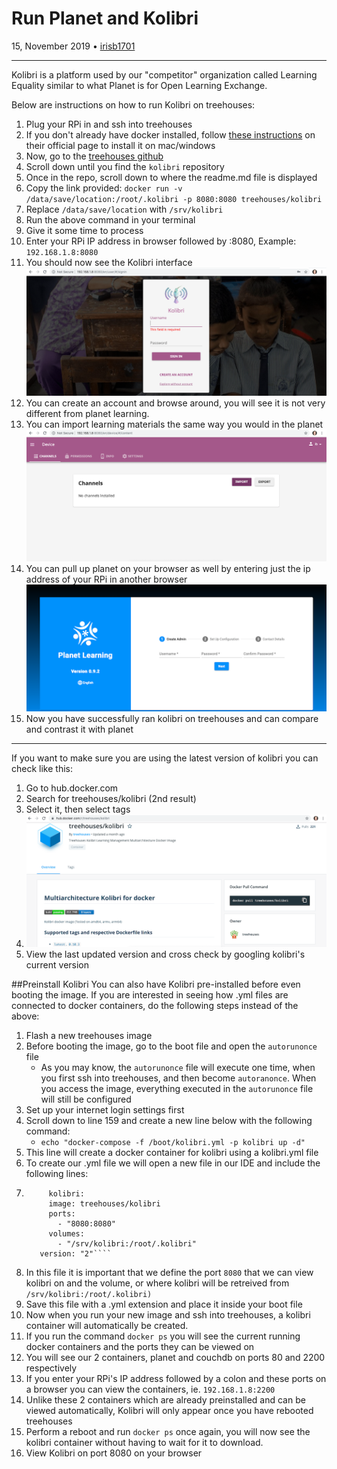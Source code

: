 # Run Planet and Kolibri

15, November 2019 • [irisb1701](https://github.com/irisb1701)

---

Kolibri is a platform used by our "competitor" organization called Learning Equality similar to what Planet is for Open Learning Exchange.

Below are instructions on how to run Kolibri on treehouses:

1. Plug your RPi in and ssh into treehouses
1. If you don't already have docker installed, follow [these instructions](https://docs.docker.com/v17.09/engine/installation/) on their official page to install it on mac/windows
1. Now, go to the [treehouses github](https://github.com/treehouses)
1. Scroll down until you find the `kolibri` repository
1. Once in the repo, scroll down to where the readme.md file is displayed
1. Copy the link provided: `docker run -v /data/save/location:/root/.kolibri -p 8080:8080 treehouses/kolibri`
1. Replace `/data/save/location` with `/srv/kolibri`
1. Run the above command in your terminal
1. Give it some time to process
1. Enter your RPi IP address in browser followed by :8080, Example: `192.168.1.8:8080`
1. You should now see the Kolibri interface
   ![](images/20191014-kolibri-home.png)
1. You can create an account and browse around, you will see it is not very different from planet learning.
1. You can import learning materials the same way you would in the planet
   ![](images/20191014-kolibri-import.png)
1. You can pull up planet on your browser as well by entering just the ip address of your RPi in another browser
   ![](images/20191014-planet.png)
1. Now you have successfully ran kolibri on treehouses and can compare and contrast it with planet

---

If you want to make sure you are using the latest version of kolibri you can check like this:

1. Go to hub.docker.com
1. Search for treehouses/kolibri (2nd result)
1. Select it, then select tags
1. ![](images/20191014-docker.png)
1. View the last updated version and cross check by googling kolibri's current version

##Preinstall Kolibri
You can also have Kolibri pre-installed before even booting the image. If you are interested in seeing how .yml files are connected to docker containers, do the following steps instead of the above:

1. Flash a new treehouses image
1. Before booting the image, go to the boot file and open the `autorunonce` file
    - As you may know, the `autorunonce` file will execute one time, when you first ssh into treehouses, and then become `autoranonce`. When you access the image, everything executed in the `autorunonce` file will still be configured
1. Set up your internet login settings first
1. Scroll down to line 159 and create a new line below with the following command:
    - `echo "docker-compose -f /boot/kolibri.yml -p kolibri up -d"`
1. This line will create  a docker container for kolibri using a kolibri.yml file
1. To create our .yml file we will open a new file in our IDE and include the following lines:
1. ```services:
        kolibri:
        image: treehouses/kolibri
        ports:
          - "8080:8080"
        volumes:
          - "/srv/kolibri:/root/.kolibri"
      version: "2"````
1. In this file it is important that we define the port `8080` that we can view kolibri on and the volume, or where kolibri will be retreived from `/srv/kolibri:/root/.kolibri)`
1. Save this file with a .yml extension and place it inside your boot file
1. Now when you run your new image and ssh into treehouses, a kolibri container will automatically be created.
1. If you run the command `docker ps` you will see the current running docker containers and the ports they can be viewed on
1. You will see our 2 containers, planet and couchdb on ports 80 and 2200 respectively
1. If you enter your RPi's IP address followed by a colon and these ports on a browser you can view the containers, ie. `192.168.1.8:2200`
1. Unlike these 2 containers which are already preinstalled and can be viewed automatically, Kolibri will only appear once you have rebooted treehouses
1. Perform a reboot and run `docker ps` once again, you will now see the kolibri container without having to wait for it to download.
1. View Kolibri on port 8080 on your browser
